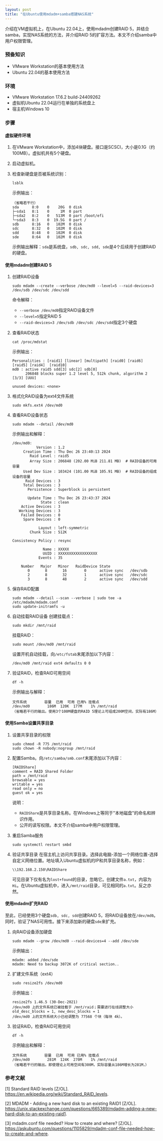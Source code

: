 ```yaml
---
layout: post
title: "在Ubuntu使用mdadm+samba搭建NAS系统"
---
```


介绍在VM虚拟机上，在Ubuntu 22.04上，使用mdadm创建RAID 5，并结合samba，实现NAS系统的方法，并介绍RAID 5的扩容方法。本文不介绍samba中用户权限管理。

### 预备知识

- VMware Workstation的基本使用方法
- Ubuntu 22.04的基本使用方法

### 环境

- VMware Workstation 17.6.2 build-24409262
- 虚拟机Ubuntu 22.04运行在单独的系统盘上
- 宿主机Windows 10

### 步骤

#### 虚拟硬件环境

1. 在VMware Workstation中，添加4块硬盘。接口是SCSCI，大小是0.1G（约100MB）。虚拟机共有5个硬盘。

2. 启动虚拟机。

3. 检查新硬盘是否被系统识别：
    ```
    lsblk
    ```
    
    示例输出：
    ```
    （省略若干行）
    sda      8:0    0    20G  0 disk 
    ├─sda1   8:1    0     1M  0 part 
    ├─sda2   8:2    0   513M  0 part /boot/efi
    └─sda3   8:3    0  19.5G  0 part /
    sdb      8:16   0   102M  0 disk 
    sdc      8:32   0   102M  0 disk 
    sdd      8:48   0   102M  0 disk 
    sde      8:64   0   102M  0 disk 
    ```
    示例输出解释：`sda`是系统盘，`sdb, sdc, sdd, sde`是4个后续用于创建RAID的硬盘。

#### 使用mdadm创建RAID 5

1. 创建RAID设备
    ```
    sudo mdadm --create --verbose /dev/md0 --level=5 --raid-devices=3 /dev/sdb /dev/sdc /dev/sdd
    ```
    命令解释：
    - `--verbose /dev/md0`指定RAID设备文件
    - `--level=5`指定RAID 5
    - `--raid-devices=3 /dev/sdb /dev/sdc /dev/sdd`指定3个硬盘

2. 查看RAID状态
    ```
    cat /proc/mdstat
    ```

    示例输出：
    ```
    Personalities : [raid1] [linear] [multipath] [raid0] [raid6] [raid5] [raid4]  [raid10] 
    md0 : active raid5 sdd[3] sdc[2] sdb[0]
          206848 blocks super 1.2 level 5, 512k chunk, algorithm 2 [3/3] [UUU]
          
    unused devices: <none>
    ```

3. 格式化RAID设备为ext4文件系统
    ```
    sudo mkfs.ext4 /dev/md0
    ```

4. 查看RAID设备状态
    ```
    sudo mdadm --detail /dev/md0
    ```

    示例输出和解释：
    ```
    /dev/md0:
               Version : 1.2
         Creation Time : Thu Dec 26 23:40:13 2024
            Raid Level : raid5
            Array Size : 206848 (202.00 MiB 211.81 MB)  # RAID设备的可用容量
         Used Dev Size : 103424 (101.00 MiB 105.91 MB)  # RAID设备的组成设备的容量
          Raid Devices : 3
         Total Devices : 3
           Persistence : Superblock is persistent
    
           Update Time : Thu Dec 26 23:43:37 2024
                 State : clean 
        Active Devices : 3
       Working Devices : 3
        Failed Devices : 0
         Spare Devices : 0
    
                Layout : left-symmetric
            Chunk Size : 512K
    
    Consistency Policy : resync
    
                  Name : XXXXX
                  UUID : XXXXXXXXXXXXXXXXXX
                Events : 35
    
        Number   Major   Minor   RaidDevice State
           0       8       16        0      active sync   /dev/sdb
           2       8       32        1      active sync   /dev/sdc
           3       8       48        2      active sync   /dev/sdd
    ```

5. 保存RAID配置
    ```
    sudo mdadm --detail --scan --verbose | sudo tee -a /etc/mdadm/mdadm.conf
    sudo update-initramfs -u
    ```

6. 自动挂载RAID设备
    创建挂载点：
    ```
    sudo mkdir /mnt/raid
    ```
    
    挂载RAID：
    ```
    sudo mount /dev/md0 /mnt/raid
    ```
    
    设置开机自动挂载，向`/etc/fstab`末尾添加以下内容：
    ```
    /dev/md0 /mnt/raid ext4 defaults 0 0
    ```

7. 验证RAID，检查RAID可用空间
    ```
    df -h
    ```
    
    示例输出与解释：
    ```
    文件系统        容量  已用  可用 已用% 挂载点
    /dev/md0        186M  120K  177M    1% /mnt/raid
    （省略若干行的输出。使用3个100M硬盘的RAID 5理论上可组成200M空间，实际有186M）
    ```

#### 使用Samba设置共享目录

1. 设置共享目录的权限
    ```
    sudo chmod -R 775 /mnt/raid
    sudo chown -R nobody:nogroup /mnt/raid
    ```

2. 配置Samba。向`/etc/samba/smb.conf`末尾添加以下内容：
    ```
    [RAIDShare]
    comment = RAID Shared Folder
    path = /mnt/raid
    browsable = yes
    writable = yes
    read only = no
    guest ok = yes
    ```
    说明：
    - `RAIDShare`是共享目录名称。在Windows上等同于"本地磁盘"的命名和辨识作用。
    - 公开的读写权限。本文不介绍samba中用户权限管理。

3. 重启Samba服务
    ```
    sudo systemctl restart smbd
    ```

4. 验证共享目录
    在宿主机上访问共享目录。选择此电脑-添加一个网络位置-选择自定义网络位置。地址填入Ubuntu虚拟机的IP和共享目录名称，例如：
    ```
    \\192.168.2.150\RAIDShare
    ```
    可见目录下仅有名为`lost+found`的目录，忽略它。创建文件`a.txt`，内容为`Hi`。在Ubuntu虚拟机中，进入`/mnt/raid`目录，可见相同的`a.txt`。反之亦然。

#### 使用mdadm扩充RAID

至此，已经使用3个硬盘`sdb, sdc, sdd`创建RAID 5，将RAID设备放在`/dev/md0`。同时，验证了NAS可用性。接下来添加新的硬盘`sde`来扩充。

1. 向RAID设备添加硬盘
    ```
    sudo mdadm --grow /dev/md0 --raid-devices=4 --add /dev/sde
    ```
 
    示例输出：
    ```
    mdadm: added /dev/sde
    mdadm: Need to backup 3072K of critical section..
    ```

2. 扩建文件系统（ext4）
    ```
    sudo resize2fs /dev/md0
    ```
    
    示例输出：
    ```
    resize2fs 1.46.5 (30-Dec-2021)
    /dev/md0 上的文件系统已被挂载于 /mnt/raid；需要进行在线调整大小
    old_desc_blocks = 1, new_desc_blocks = 1
    /dev/md0 上的文件系统大小已经调整为 77568 个块（每块 4k）。
    ```

3. 验证RAID，检查RAID可用空间
    ```
    df -h
    ```
    
    示例输出和解释：
    ```
    文件系统        容量  已用  可用 已用% 挂载点
    /dev/md0        281M  124K  270M    1% /mnt/raid
    （省略若干行的输出。即使理论上可用空间有300M，实际容量从186M增长为281M，）
    ```

### 参考文献

[1] Standard RAID levels [Z/OL]. https://en.wikipedia.org/wiki/Standard_RAID_levels. 

[2] MDADM - Adding a new hard disk to an existing RAID1 [Z/OL]. https://unix.stackexchange.com/questions/665389/mdadm-adding-a-new-hard-disk-to-an-existing-raid1. 

[3] mdadm.conf file needed? How to create and where? [Z/OL]. https://askubuntu.com/questions/1105829/mdadm-conf-file-needed-how-to-create-and-where.
